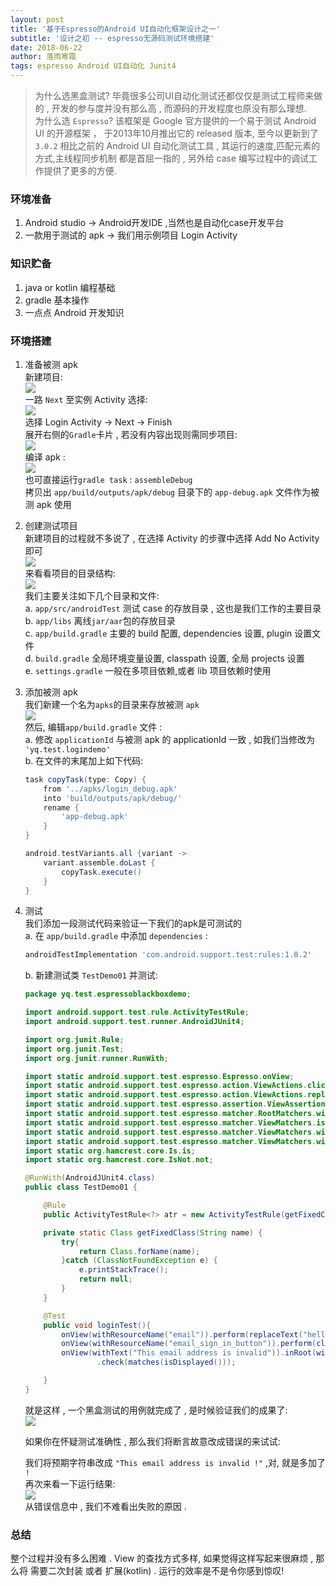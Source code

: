 ```yaml
---
layout: post
title: '基于Espresso的Android UI自动化框架设计之一'
subtitle: '设计之初 -- espresso无源码测试环境搭建'
date: 2018-06-22
author: 落雨寒霜
tags: espresso Android UI自动化 Junit4
---
```

>为什么选黑盒测试? 毕竟很多公司UI自动化测试还都仅仅是测试工程师来做的 , 开发的参与度并没有那么高
, 而源码的开发程度也原没有那么理想.  
为什么选 `Espresso`?  该框架是 Google 官方提供的一个易于测试 Android UI 的开源框架 ， 
于2013年10月推出它的 released 版本, 至今以更新到了`3.0.2` 相比之前的 Android UI
自动化测试工具 , 其运行的速度,匹配元素的方式,主线程同步机制 都是首屈一指的 , 另外给
case 编写过程中的调试工作提供了更多的方便.  


### 环境准备  
1. Android studio -> Android开发IDE ,当然也是自动化case开发平台
2. 一款用于测试的 apk -> 我们用示例项目 Login Activity  

### 知识贮备  
1. java or kotlin 编程基础
2. gradle 基本操作
3. 一点点 Android 开发知识

### 环境搭建  
1. 准备被测 apk  
新建项目:  
![](/screenshot/espresso/ui01/newProject.jpg)  
一路 `Next` 至实例 Activity 选择:  
![](/screenshot/espresso/ui01/select_activity.jpg)  
选择 Login Activity -> Next -> Finish  
展开右侧的`Gradle`卡片 , 若没有内容出现则需同步项目:  
![](/screenshot/espresso/ui01/syncProject.jpg)  
编译 apk :  
![](/screenshot/espresso/ui01/assembleDebug.png)  
也可直接运行`gradle task` : `assembleDebug`  
拷贝出 `app/build/outputs/apk/debug` 目录下的 `app-debug.apk` 文件作为被测 apk 使用

2. 创建测试项目  
新建项目的过程就不多说了 , 在选择 Activity 的步骤中选择 Add No Activity 即可  
![](/screenshot/espresso/ui01/noActivity.jpg)  
来看看项目的目录结构:  
![](/screenshot/espresso/ui01/projectDir.png)  
我们主要关注如下几个目录和文件:  
 a. `app/src/androidTest` 测试 case 的存放目录 , 这也是我们工作的主要目录  
 b. `app/libs` 离线`jar/aar`包的存放目录  
 c. `app/build.gradle` 主要的 build 配置, dependencies 设置, plugin 设置文件  
 d. `build.gradle` 全局环境变量设置, classpath 设置, 全局 projects 设置  
 e. `settings.gradle` 一般在多项目依赖,或者 lib 项目依赖时使用
 
3. 添加被测 apk  
我们新建一个名为`apks`的目录来存放被测 `apk`  
![](/screenshot/espresso/ui01/addApks.png)  
然后, 编辑`app/build.gradle` 文件 :  
 a. 修改 `applicationId` 与被测 apk 的 applicationId 一致 , 如我们当修改为 `'yq.test.logindemo'`  
 b. 在文件的末尾加上如下代码:  
    ```groovy
    task copyTask(type: Copy) {
        from '../apks/login_debug.apk'
        into 'build/outputs/apk/debug/'
        rename {
            'app-debug.apk'
        }
    }
    
    android.testVariants.all {variant ->
        variant.assemble.doLast {
            copyTask.execute()
        }
    }
   ```
4. 测试  
我们添加一段测试代码来验证一下我们的apk是可测试的  
    a. 在 `app/build.gradle` 中添加 `dependencies` :  
    ```groovy
   androidTestImplementation 'com.android.support.test:rules:1.0.2'
    ```  
    b. 新建测试类 `TestDemo01` 并测试:  
   ```java
   package yq.test.espressoblackboxdemo;
   
   import android.support.test.rule.ActivityTestRule;
   import android.support.test.runner.AndroidJUnit4;
   
   import org.junit.Rule;
   import org.junit.Test;
   import org.junit.runner.RunWith;
   
   import static android.support.test.espresso.Espresso.onView;
   import static android.support.test.espresso.action.ViewActions.click;
   import static android.support.test.espresso.action.ViewActions.replaceText;
   import static android.support.test.espresso.assertion.ViewAssertions.matches;
   import static android.support.test.espresso.matcher.RootMatchers.withDecorView;
   import static android.support.test.espresso.matcher.ViewMatchers.isDisplayed;
   import static android.support.test.espresso.matcher.ViewMatchers.withResourceName;
   import static android.support.test.espresso.matcher.ViewMatchers.withText;
   import static org.hamcrest.core.Is.is;
   import static org.hamcrest.core.IsNot.not;
   
   @RunWith(AndroidJUnit4.class)
   public class TestDemo01 {
   
       @Rule
       public ActivityTestRule<?> atr = new ActivityTestRule(getFixedClass("yq.test.logindemo.LoginActivity"));
   
       private static Class getFixedClass(String name) {
           try{
               return Class.forName(name);
           }catch (ClassNotFoundException e) {
               e.printStackTrace();
               return null;
           }
       }
   
       @Test
       public void loginTest(){
           onView(withResourceName("email")).perform(replaceText("hello"));
           onView(withResourceName("email_sign_in_button")).perform(click());
           onView(withText("This email address is invalid")).inRoot(withDecorView(not(is(atr.getActivity().getWindow().getDecorView()))))
                   .check(matches(isDisplayed()));
   
       }
   }

   ```
   
    就是这样 , 一个黑盒测试的用例就完成了 , 是时候验证我们的成果了:  
    ![](/screenshot/espresso/ui01/loginTestRunPassed.png)
    
    如果你在怀疑测试准确性 , 那么我们将断言故意改成错误的来试试:  
    
    我们将预期字符串改成 `"This email address is invalid !"` ,对, 就是多加了 ` !`  
    再次来看一下运行结果:  
    ![](/screenshot/espresso/ui01/loginTestRunFailed.png)  
    从错误信息中 , 我们不难看出失败的原因 .
    
### 总结
整个过程并没有多么困难 . View 的查找方式多样, 如果觉得这样写起来很麻烦 , 那么将
需要二次封装 或者 扩展(kotlin) . 运行的效率是不是令你感到惊叹!
